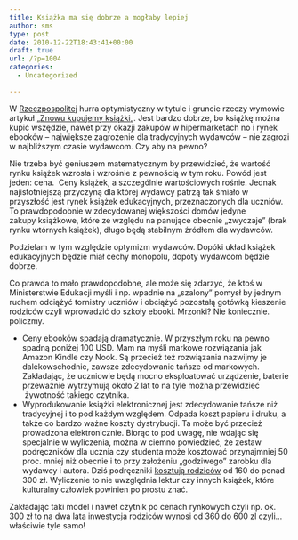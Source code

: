 ```yaml
---
title: Książka ma się dobrze a mogłaby lepiej
author: sms
type: post
date: 2010-12-22T18:43:41+00:00
draft: true
url: /?p=1004
categories:
  - Uncategorized

---
```

W [Rzeczpospolitej][1] hurra optymistyczny w tytule i gruncie rzeczy wymowie artykuł &#8222;[Znowu kupujemy książki][2]&#8222;. Jest bardzo dobrze, bo książkę można kupić wszędzie, nawet przy okazji zakupów w hipermarketach no i rynek ebooków &#8211; największe zagrożenie dla tradycyjnych wydawców &#8211; nie zagrozi w najbliższym czasie wydawcom. Czy aby na pewno?

<!--more-->Nie trzeba być geniuszem matematycznym by przewidzieć, że wartość rynku książek wzrosła i wzrośnie z pewnością w tym roku. Powód jest jeden: cena.  Ceny książek, a szczególnie wartościowych rośnie. Jednak najistotniejszą przyczyną dla której wydawcy patrzą tak śmiało w przyszłość jest rynek książek edukacyjnych, przeznaczonych dla uczniów. To prawdopodobnie w zdecydowanej większości domów jedyne zakupy książkowe, które ze względu na panujące obecnie &#8222;zwyczaje&#8221; (brak rynku wtórnych książek), długo będą stabilnym źródłem dla wydawców.

Podzielam w tym względzie optymizm wydawców. Dopóki układ książek edukacyjnych będzie miał cechy monopolu, dopóty wydawcom będzie dobrze.

Co prawda to mało prawdopodobne, ale może się zdarzyć, że ktoś w Ministerstwie Edukacji myśli i np. wpadnie na &#8222;szalony&#8221; pomysł by jednym ruchem odciążyć tornistry uczniów i obciążyć pozostałą gotówką kieszenie rodziców czyli wprowadzić do szkoły ebooki. Mrzonki? Nie koniecznie. policzmy.

  * Ceny ebooków spadają dramatycznie. W przyszłym roku na pewno spadną poniżej 100 USD. Mam na myśli markowe rozwiązania jak Amazon Kindle czy Nook. Są przecież też rozwiązania nazwijmy je dalekowschodnie, zawsze zdecydowanie tańsze od markowych. Zakładając, że uczniowie będą mocno eksploatować urządzenie, baterie przeważnie wytrzymują około 2 lat to na tyle można przewidzieć  żywotność takiego czytnika.
  * Wyprodukowanie książki elektronicznej jest zdecydowanie tańsze niż tradycyjnej i to pod każdym względem. Odpada koszt papieru i druku, a także co bardzo ważne koszty dystrybucji. Ta może być przecież prowadzona elektronicznie. Biorąc to pod uwagę, nie wdając się specjalnie w wyliczenia, można w ciemno powiedzieć, że zestaw podręczników dla ucznia czy studenta może kosztować przynajmniej 50 proc. mniej niż obecnie i to przy założeniu &#8222;godziwego&#8221; zarobku dla wydawcy i autora. Dziś podręczniki [kosztują rodziców][3] od 160 do ponad 300 zł. Wyliczenie to nie uwzględnia lektur czy innych książek, które kulturalny człowiek powinien po prostu znać.

Zakładając taki model i nawet czytnik po cenach rynkowych czyli np. ok. 300 zł to na dwa lata inwestycja rodziców wynosi od 360 do 600 zl czyli&#8230; właściwie tyle samo!

 [1]: http://rp.pl
 [2]: http://www.rp.pl/artykul/582515_Znow-kupujemy-ksiazki.html
 [3]: http://wyborcza.pl/1,76842,8263977,Do_szkoly_na_kredyt.html